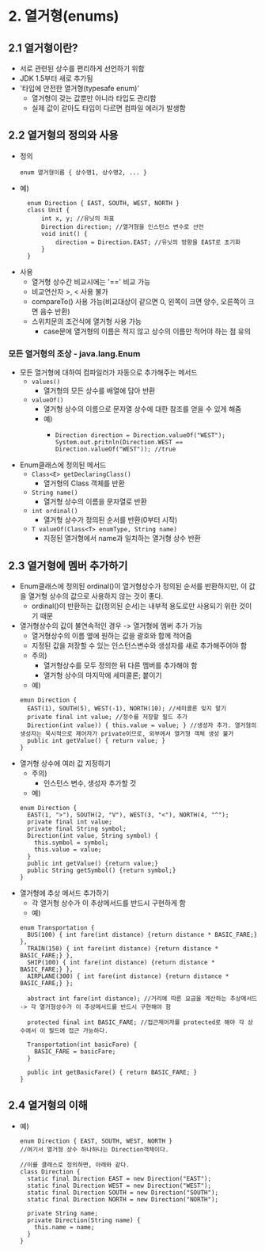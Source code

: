 # 2. 열거형(enums)
## 2.1 열거형이란?
* 서로 관련된 상수를 편리하게 선언하기 위함
* JDK 1.5부터 새로 추가됨
* '타입에 안전한 열거형(typesafe enum)'
  * 열거형이 갖는 값뿐만 아니라 타입도 관리함
  * 실제 값이 같아도 타입이 다르면 컴파일 에러가 발생함

## 2.2 열거형의 정의와 사용
* 정의
    ```
    enum 열거형이름 { 상수명1, 상수명2, ... }
* 예)
  ```
    enum Direction { EAST, SOUTH, WEST, NORTH }
    class Unit {
        int x, y; //유닛의 좌표
        Direction direction; //열거형을 인스턴스 변수로 선언
        void init() {
            direction = Direction.EAST; //유닛의 방향을 EAST로 초기화
        }
    }
* 사용
  * 열거형 상수간 비교시에는 '==' 비교 가능
  * 비교연산자 >, < 사용 불가
  * compareTo() 사용 가능(비교대상이 같으면 0, 왼쪽이 크면 양수, 오른쪽이 크면 음수 반환)
  * 스위치문의 조건식에 열거형 사용 가능
    * case문에 열거형의 이름은 적지 않고 상수의 이름만 적어야 하는 점 유의

### 모든 열거형의 조상 - java.lang.Enum
* 모든 열거형에 대하여 컴파일러가 자동으로 추가해주는 메서드
  * `values()`
    * 열거형의 모든 상수를 배열에 담아 반환
  * `valueOf()`
    * 열거형 상수의 이름으로 문자열 상수에 대한 참조를 얻을 수 있게 해줌
    * 예)
      * ```
        Direction direction = Direction.valueOf("WEST");
        System.out.pritnln(Direction.WEST == Direction.valueOf("WEST")); //true
* Enum클래스에 정의된 메서드
  * `Class<E> getDeclaringClass()`
    * 열거형의 Class 객체를 반환
  * `String name()`
    * 열거형 상수의 이름을 문자열로 반환
  * `int ordinal()`
    * 열거형 상수가 정의된 순서를 반환(0부터 시작)
  * `T valueOf(Class<T> enumType, String name)`
    * 지정된 열거형에서 name과 일치하는 열거형 상수 반환

## 2.3 열거형에 멤버 추가하기
* Enum클래스에 정의된 ordinal()이 열거형상수가 정의된 순서를 반환하지만, 이 값을 열거형 상수의 값으로 사용하지 않는 것이 좋다.
  * ordinal()이 반환하는 값(정의된 순서)는 내부적 용도로만 사용되기 위한 것이기 때문
* 열거형상수의 값이 불연속적인 경우 -> 열거형에 멤버 추가 가능
  * 열거형상수의 이름 옆에 원하는 값을 괄호와 함께 적어줌
  * 지정된 값을 저장할 수 있는 인스턴스변수와 생성자를 새로 추가해주어야 함
  * 주의)
    * 열거형상수를 모두 정의한 뒤 다른 멤버를 추가해야 함
    * 열거형 상수의 마지막에 세미콜론; 붙이기
  * 예)
  ```
  emun Direction {
    EAST(1), SOUTH(5), WEST(-1), NORTH(10); //세미콜론 잊지 말기
    private final int value; //정수를 저장할 필드 추가
    Direction(int value)) { this.value = value; } //생성자 추가. 열거형의 생성자는 묵시적으로 제어자가 private이므로, 외부에서 열거형 객체 생성 불가
    public int getValue() { return value; }
  }
* 열거형 상수에 여러 값 지정하기
  * 주의)
    * 인스턴스 변수, 생성자 추가할 것
  * 예)
  ```
  enum Direction {
    EAST(1, ">"), SOUTH(2, "V"), WEST(3, "<"), NORTH(4, "^");
    private final int value;
    private final String symbol;
    Direction(int value, String symbol) {
      this.symbol = symbol;
      this.value = value;
    }
    public int getValue() {return value;}
    public String getSymbol() {return symbol;}
  }

* 열거형에 추상 메서드 추가하기
  * 각 열거형 상수가 이 추상메서드를 반드시 구현하게 함
  * 예)
  ```
  enum Transportation {
    BUS(100) { int fare(int distance) {return distance * BASIC_FARE;} },
    TRAIN(150) { int fare(int distance) {return distance * BASIC_FARE;} },
    SHIP(100) { int fare(int distance) {return distance * BASIC_FARE;} },
    AIRPLANE(300) { int fare(int distance) {return distance * BASIC_FARE;} };
  
    abstract int fare(int distance); //거리에 따른 요금을 계산하는 추상메서드 -> 각 열거형상수가 이 추상메서드를 반드시 구현해야 함
  
    protected final int BASIC_FARE; //접근제어자를 protected로 해야 각 상수에서 이 필드에 접근 가능하다.
    
    Transportation(int basicFare) {
      BASIC_FARE = basicFare;
    }
  
    public int getBasicFare() { return BASIC_FARE; }
  }

## 2.4 열거형의 이해
* 예)
  ```
  enum Direction { EAST, SOUTH, WEST, NORTH }
  //여기서 열거형 상수 하나하나는 Direction객체이다. 
  
  //이를 클래스로 정의하면, 아래와 같다.
  class Direction {
    static final Direction EAST = new Direction("EAST");
    static final Direction WEST = new Direction("WEST");
    static final Direction SOUTH = new Direction("SOUTH");
    static final Direction NORTH = new Direction("NORTH");
  
    private String name;
    private Direction(String name) {
      this.name = name;
    }
  }
